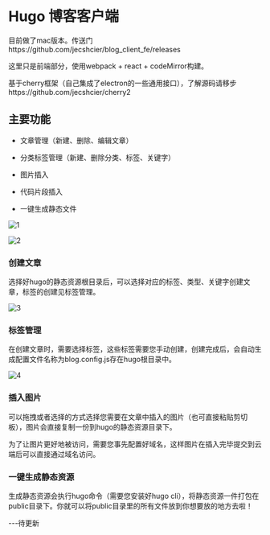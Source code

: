 # Hugo 博客客户端

目前做了mac版本。传送门https://github.com/jecshcier/blog_client_fe/releases

这里只是前端部分，使用webpack + react + codeMirror构建。

基于cherry框架（自己集成了electron的一些通用接口），了解源码请移步https://github.com/jecshcier/cherry2



## 主要功能

- 文章管理（新建、删除、编辑文章）

- 分类标签管理（新建、删除分类、标签、关键字）

- 图片插入

- 代码片段插入

- 一键生成静态文件

![1](https://blog.cshayne.cn/images/MjAxOS0wMy0xMS3lhpnkuobkuIDkuKpibG9n5a6i5oi356uvLi4uLm1k/1.png)

![2](https://blog.cshayne.cn/images/MjAxOS0wMy0xMS3lhpnkuobkuIDkuKpibG9n5a6i5oi356uvLi4uLm1k/2.png)


### 创建文章

选择好hugo的静态资源根目录后，可以选择对应的标签、类型、关键字创建文章，标签的创建见标签管理。

![3](https://blog.cshayne.cn/images/3.png)

### 标签管理

在创建文章时，需要选择标签，这些标签需要您手动创建，创建完成后，会自动生成配置文件名称为blog.config.js存在hugo根目录中。

![4](https://blog.cshayne.cn/images/MjAxOS0wMy0xMS3lhpnkuobkuIDkuKpibG9n5a6i5oi356uvLi4uLm1k/4.png)

### 插入图片

可以拖拽或者选择的方式选择您需要在文章中插入的图片（也可直接粘贴剪切板），图片会直接复制一份到hugo的静态资源目录下。

为了让图片更好地被访问，需要您事先配置好域名，这样图片在插入完毕提交到云端后可以直接通过域名访问。

### 一键生成静态资源

生成静态资源会执行hugo命令（需要您安装好hugo cli），将静态资源一件打包在public目录下。你就可以将public目录里的所有文件放到你想要放的地方去啦！


---待更新         
